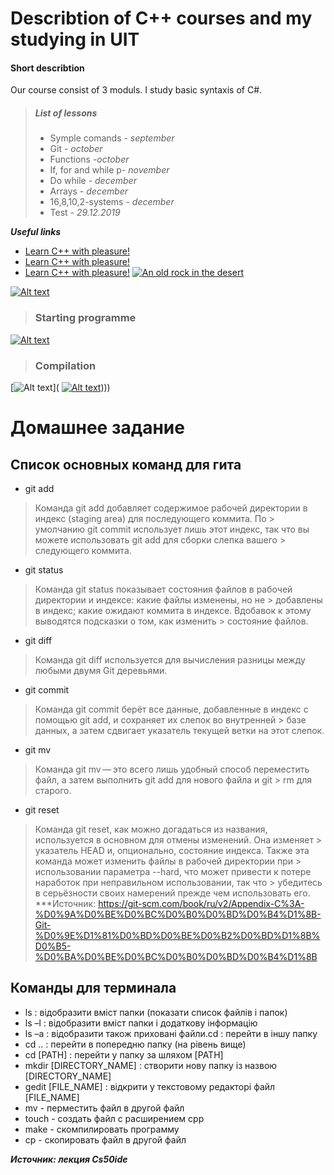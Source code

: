 # Describtion of C++ courses and my studying in UIT
#### Short describtion
Our course consist of 3 moduls. I study basic syntaxis of C#.
>##### **List of lessons**
> - Symple comands - *september*
> - Git - *october*
> - Functions -*october*
> - If, for and while p- *november*
> - Do while - *december*
> - Arrays - *december*
> - 16,8,10,2-systems - *december*
> - Test - *29.12.2019*

***Useful links***
- [Learn C++ with pleasure!](/https://cs11.pikabu.ru/post_img/2018/05/15/8/1526388622116866159.png)
- [Learn C++ with pleasure!](/https://cs11.pikabu.ru/post_img/2018/05/15/8/1526388622116866159.png)
- [Learn C++ with pleasure!](/https://cs11.pikabu.ru/post_img/2018/05/15/8/1526388622116866159.png)
[![An old rock in the desert](/assets/images/shiprock.jpg "Shiprock, New Mexico by Beau Rogers")](https://www.flickr.com/photos/beaurogers/31833779864/in/photolist-Qv3rFw-34mt9F-a9Cmfy-5Ha3Zi-9msKdv-o3hgjr-hWpUte-4WMsJ1-KUQ8N-deshUb-vssBD-6CQci6-8AFCiD-zsJWT-nNfsgB-dPDwZJ-bn9JGn-5HtSXY-6CUhAL-a4UTXB-ugPum-KUPSo-fBLNm-6CUmpy-4WMsc9-8a7D3T-83KJev-6CQ2bK-nNusHJ-a78rQH-nw3NvT-7aq2qf-8wwBso-3nNceh-ugSKP-4mh4kh-bbeeqH-a7biME-q3PtTf-brFpgb-cg38zw-bXMZc-nJPELD-f58Lmo-bXMYG-bz8AAi-bxNtNT-bXMYi-bXMY6-bXMYv)

[![Alt text](//placehold.it/150x100)](https://itea.ua/wp-content/uploads/2015/04/c-1-min1.png)
> ### Starting programme
[![Alt text](//placehold.it/150x100)](https://images.ua.prom.st/738380869_w640_h640_ogurets.jpg)
> ### Compilation
 [![Alt text](//placehold.it/150x100)]( [![Alt text](//placehold.it/150x100)](https://itea.ua/wp-content/uploads/2015/04/c-1-min1.png))))

# **Домашнее задание**

## Список основных команд для гита
- git add
> Команда git add добавляет содержимое рабочей директории в индекс (staging area) для последующего коммита. По     > умолчанию git commit использует лишь этот индекс, так что вы можете использовать git add для сборки слепка вашего  > следующего коммита.
- git status
> Команда git status показывает состояния файлов в рабочей директории и индексе: какие файлы изменены, но не       > добавлены в индекс; какие ожидают коммита в индексе. Вдобавок к этому выводятся подсказки о том, как изменить     > состояние файлов.
- git diff
> Команда git diff используется для вычисления разницы между любыми двумя Git деревьями.
- git commit
> Команда git commit берёт все данные, добавленные в индекс с помощью git add, и сохраняет их слепок во внутренней > базе данных, а затем сдвигает указатель текущей ветки на этот слепок.
- git mv
> Команда git mv — это всего лишь удобный способ переместить файл, а затем выполнить git add для нового файла и git > rm для старого.
- git reset
> Команда git reset, как можно догадаться из названия, используется в основном для отмены изменений. Она изменяет  > указатель HEAD и, опционально, состояние индекса. Также эта команда может изменить файлы в рабочей директории при > использовании параметра --hard, что может привести к потере наработок при неправильном использовании, так что    > убедитесь в серьёзности своих намерений прежде чем использовать его.
***Источник: https://git-scm.com/book/ru/v2/Appendix-C%3A-%D0%9A%D0%BE%D0%BC%D0%B0%D0%BD%D0%B4%D1%8B-Git-%D0%9E%D1%81%D0%BD%D0%BE%D0%B2%D0%BD%D1%8B%D0%B5-%D0%BA%D0%BE%D0%BC%D0%B0%D0%BD%D0%B4%D1%8B

## **Команды для терминала**
- ls : відобразити вміст папки (показати список файлів і папок)
- ls –l : відобразити вміст папки і додаткову інформацію
- ls –a : відобразити також приховані файли.cd : перейти в іншу папку 
- cd .. : перейти в попередню папку (на рівень вище)
- cd [PATH] : перейти у папку за шляхом [PATH]
- mkdir [DIRECTORY_NAME] : створити нову папку із назвою
[DIRECTORY_NAME]
- gedit [FILE_NAME] : відкрити у текстовому редакторі файл [FILE_NAME]
- mv - перместить файл в другой файл
- touch - создать файл с расширением срр
- make - скомпилировать программу
- cp - скопировать файл в другой файл


***Источник: лекция Cs50ide***

